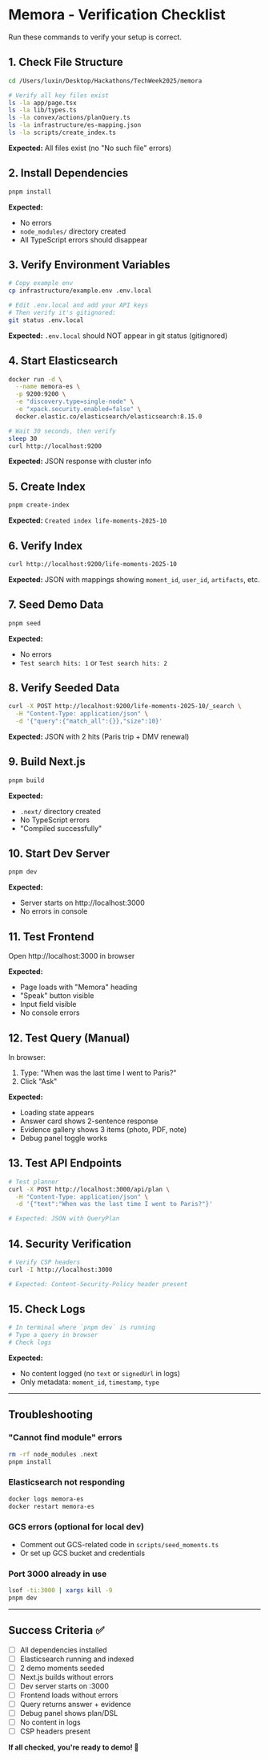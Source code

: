 # Memora - Verification Checklist

Run these commands to verify your setup is correct.

## 1. Check File Structure

```bash
cd /Users/luxin/Desktop/Hackathons/TechWeek2025/memora

# Verify all key files exist
ls -la app/page.tsx
ls -la lib/types.ts
ls -la convex/actions/planQuery.ts
ls -la infrastructure/es-mapping.json
ls -la scripts/create_index.ts
```

**Expected:** All files exist (no "No such file" errors)

## 2. Install Dependencies

```bash
pnpm install
```

**Expected:** 
- No errors
- `node_modules/` directory created
- All TypeScript errors should disappear

## 3. Verify Environment Variables

```bash
# Copy example env
cp infrastructure/example.env .env.local

# Edit .env.local and add your API keys
# Then verify it's gitignored:
git status .env.local
```

**Expected:** `.env.local` should NOT appear in git status (gitignored)

## 4. Start Elasticsearch

```bash
docker run -d \
  --name memora-es \
  -p 9200:9200 \
  -e "discovery.type=single-node" \
  -e "xpack.security.enabled=false" \
  docker.elastic.co/elasticsearch/elasticsearch:8.15.0

# Wait 30 seconds, then verify
sleep 30
curl http://localhost:9200
```

**Expected:** JSON response with cluster info

## 5. Create Index

```bash
pnpm create-index
```

**Expected:** `Created index life-moments-2025-10`

## 6. Verify Index

```bash
curl http://localhost:9200/life-moments-2025-10
```

**Expected:** JSON with mappings showing `moment_id`, `user_id`, `artifacts`, etc.

## 7. Seed Demo Data

```bash
pnpm seed
```

**Expected:** 
- No errors
- `Test search hits: 1` or `Test search hits: 2`

## 8. Verify Seeded Data

```bash
curl -X POST http://localhost:9200/life-moments-2025-10/_search \
  -H "Content-Type: application/json" \
  -d '{"query":{"match_all":{}},"size":10}'
```

**Expected:** JSON with 2 hits (Paris trip + DMV renewal)

## 9. Build Next.js

```bash
pnpm build
```

**Expected:** 
- `.next/` directory created
- No TypeScript errors
- "Compiled successfully"

## 10. Start Dev Server

```bash
pnpm dev
```

**Expected:** 
- Server starts on http://localhost:3000
- No errors in console

## 11. Test Frontend

Open http://localhost:3000 in browser

**Expected:**
- Page loads with "Memora" heading
- "Speak" button visible
- Input field visible
- No console errors

## 12. Test Query (Manual)

In browser:
1. Type: "When was the last time I went to Paris?"
2. Click "Ask"

**Expected:**
- Loading state appears
- Answer card shows 2-sentence response
- Evidence gallery shows 3 items (photo, PDF, note)
- Debug panel toggle works

## 13. Test API Endpoints

```bash
# Test planner
curl -X POST http://localhost:3000/api/plan \
  -H "Content-Type: application/json" \
  -d '{"text":"When was the last time I went to Paris?"}'

# Expected: JSON with QueryPlan
```

## 14. Security Verification

```bash
# Verify CSP headers
curl -I http://localhost:3000

# Expected: Content-Security-Policy header present
```

## 15. Check Logs

```bash
# In terminal where `pnpm dev` is running
# Type a query in browser
# Check logs
```

**Expected:**
- No content logged (no `text` or `signedUrl` in logs)
- Only metadata: `moment_id`, `timestamp`, `type`

---

## Troubleshooting

### "Cannot find module" errors
```bash
rm -rf node_modules .next
pnpm install
```

### Elasticsearch not responding
```bash
docker logs memora-es
docker restart memora-es
```

### GCS errors (optional for local dev)
- Comment out GCS-related code in `scripts/seed_moments.ts`
- Or set up GCS bucket and credentials

### Port 3000 already in use
```bash
lsof -ti:3000 | xargs kill -9
pnpm dev
```

---

## Success Criteria ✅

- [ ] All dependencies installed
- [ ] Elasticsearch running and indexed
- [ ] 2 demo moments seeded
- [ ] Next.js builds without errors
- [ ] Dev server starts on :3000
- [ ] Frontend loads without errors
- [ ] Query returns answer + evidence
- [ ] Debug panel shows plan/DSL
- [ ] No content in logs
- [ ] CSP headers present

**If all checked, you're ready to demo! 🎉**
